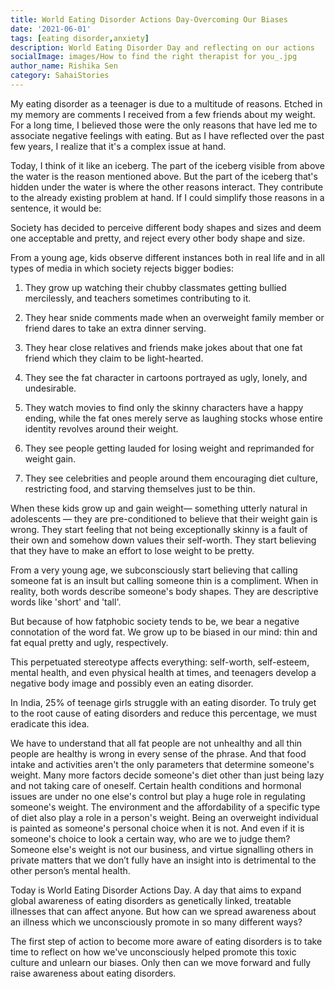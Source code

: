 ```yaml
---  
title: World Eating Disorder Actions Day-Overcoming Our Biases
date: '2021-06-01'  
tags: [eating disorder,anxiety]  
description: World Eating Disorder Day and reflecting on our actions  
socialImage: images/How to find the right therapist for you_.jpg
author_name: Rishika Sen
category: SahaiStories
---  
```

My eating disorder as a teenager is due to a multitude of reasons. Etched in my memory are comments I received from a few friends about my weight. For a long time, I believed those were the only reasons that have led me to associate negative feelings with eating. But as I have reflected over the past few years, I realize that it's a complex issue at hand. 

Today, I think of it like an iceberg. The part of the iceberg visible from above the water is the reason mentioned above. But the part of the iceberg that's hidden under the water is where the other reasons interact. They contribute to the already existing problem at hand. If I could simplify those reasons in a sentence, it would be:

Society has decided to perceive different body shapes and sizes and deem one acceptable and pretty, and reject every other body shape and size.


From a young age, kids observe different instances both in real life and in all types of media in which society rejects bigger bodies:


1. They grow up watching their chubby classmates getting bullied mercilessly, and teachers sometimes contributing to it.

2. They hear snide comments made when an overweight family member or friend dares to take an extra dinner serving.

3. They hear close relatives and friends make jokes about that one fat friend which they claim to be light-hearted. 

4. They see the fat character in cartoons portrayed as ugly, lonely, and undesirable.

5. They watch movies to find only the skinny characters have a happy ending, while the fat ones merely serve as laughing stocks whose entire identity revolves around their weight.

6. They see people getting lauded for losing weight and reprimanded for weight gain.

7. They see celebrities and people around them encouraging diet culture, restricting food, and starving themselves just to be thin.


When these kids grow up and gain weight— something utterly natural in adolescents — they are pre-conditioned to believe that their weight gain is wrong. They start feeling that not being exceptionally skinny is a fault of their own and somehow down values their self-worth. They start believing that they have to make an effort to lose weight to be pretty.


From a very young age, we subconsciously start believing that calling someone fat is an insult but calling someone thin is a compliment. When in reality, both words describe someone's body shapes. They are descriptive words like 'short' and 'tall'.

But because of how fatphobic society tends to be, we bear a negative connotation of the word fat. We grow up to be biased in our mind: thin and fat equal pretty and ugly, respectively.

This perpetuated stereotype affects everything: self-worth, self-esteem, mental health, and even physical health at times, and teenagers develop a negative body image and possibly even an eating disorder. 

In India, 25% of teenage girls struggle with an eating disorder. To truly get to the root cause of eating disorders and reduce this percentage, we must eradicate this idea.

We have to understand that all fat people are not unhealthy and all thin people are healthy is wrong in every sense of the phrase. And that food intake and activities aren't the only parameters that determine someone's weight. Many more factors decide someone's diet other than just being lazy and not taking care of oneself. Certain health conditions and hormonal issues are under no one else's control but play a huge role in regulating someone's weight. The environment and the affordability of a specific type of diet also play a role in a person's weight.  Being an overweight individual is painted as someone's personal choice when it is not. And even if it is someone's choice to look a certain way, who are we to judge them? Someone else's weight is not our business, and virtue signalling others in private matters that we don’t fully have an insight into is detrimental to the other person’s mental health.

Today is World Eating Disorder Actions Day. A day that aims to expand global awareness of eating disorders as genetically linked, treatable illnesses that can affect anyone. But how can we spread awareness about an illness which we unconsciously promote in so many different ways?

The first step of action to become more aware of eating disorders is to take time to reflect on how we've unconsciously helped promote this toxic culture and unlearn our biases. Only then can we move forward and fully raise awareness about eating disorders.



